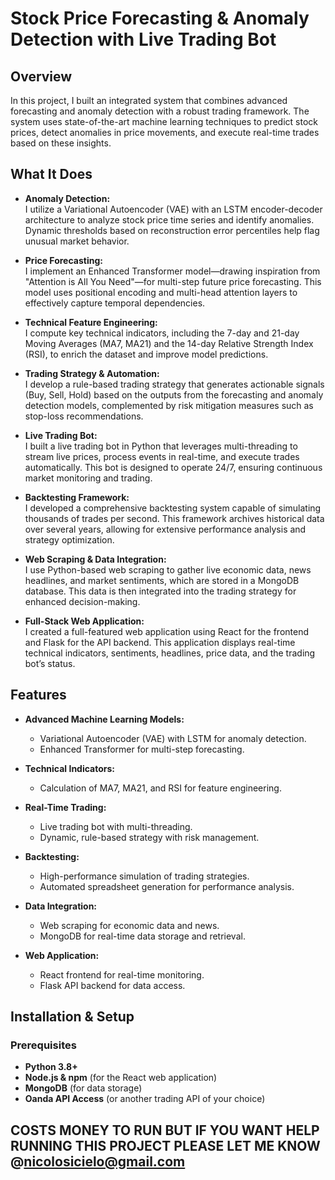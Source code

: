 # Stock Price Forecasting & Anomaly Detection with Live Trading Bot

## Overview

In this project, I built an integrated system that combines advanced forecasting and anomaly detection with a robust trading framework. The system uses state-of-the-art machine learning techniques to predict stock prices, detect anomalies in price movements, and execute real-time trades based on these insights.

## What It Does

- **Anomaly Detection:**  
  I utilize a Variational Autoencoder (VAE) with an LSTM encoder-decoder architecture to analyze stock price time series and identify anomalies. Dynamic thresholds based on reconstruction error percentiles help flag unusual market behavior.

- **Price Forecasting:**  
  I implement an Enhanced Transformer model—drawing inspiration from "Attention is All You Need"—for multi-step future price forecasting. This model uses positional encoding and multi-head attention layers to effectively capture temporal dependencies.

- **Technical Feature Engineering:**  
  I compute key technical indicators, including the 7-day and 21-day Moving Averages (MA7, MA21) and the 14-day Relative Strength Index (RSI), to enrich the dataset and improve model predictions.

- **Trading Strategy & Automation:**  
  I develop a rule-based trading strategy that generates actionable signals (Buy, Sell, Hold) based on the outputs from the forecasting and anomaly detection models, complemented by risk mitigation measures such as stop-loss recommendations.

- **Live Trading Bot:**  
  I built a live trading bot in Python that leverages multi-threading to stream live prices, process events in real-time, and execute trades automatically. This bot is designed to operate 24/7, ensuring continuous market monitoring and trading.

- **Backtesting Framework:**  
  I developed a comprehensive backtesting system capable of simulating thousands of trades per second. This framework archives historical data over several years, allowing for extensive performance analysis and strategy optimization.

- **Web Scraping & Data Integration:**  
  I use Python-based web scraping to gather live economic data, news headlines, and market sentiments, which are stored in a MongoDB database. This data is then integrated into the trading strategy for enhanced decision-making.

- **Full-Stack Web Application:**  
  I created a full-featured web application using React for the frontend and Flask for the API backend. This application displays real-time technical indicators, sentiments, headlines, price data, and the trading bot’s status.

## Features

- **Advanced Machine Learning Models:**
  - Variational Autoencoder (VAE) with LSTM for anomaly detection.
  - Enhanced Transformer for multi-step forecasting.

- **Technical Indicators:**
  - Calculation of MA7, MA21, and RSI for feature engineering.

- **Real-Time Trading:**
  - Live trading bot with multi-threading.
  - Dynamic, rule-based strategy with risk management.

- **Backtesting:**
  - High-performance simulation of trading strategies.
  - Automated spreadsheet generation for performance analysis.

- **Data Integration:**
  - Web scraping for economic data and news.
  - MongoDB for real-time data storage and retrieval.

- **Web Application:**
  - React frontend for real-time monitoring.
  - Flask API backend for data access.

## Installation & Setup

### Prerequisites

- **Python 3.8+**
- **Node.js & npm** (for the React web application)
- **MongoDB** (for data storage)
- **Oanda API Access** (or another trading API of your choice)

## COSTS MONEY TO RUN BUT IF YOU WANT HELP RUNNING THIS PROJECT PLEASE LET ME KNOW @nicolosicielo@gmail.com


